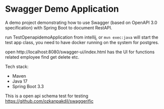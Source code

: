 # Swagger Demo Application 
A demo project demonstrating how to use Swagger (based on OpenAPI 3.0 specification) with Spring Boot to document RestAPI.

run TestOpenapidemoApplication from intellij, or `mvn exec:java` will start the test app class, you need to have docker running on the system for postgres.

open http://localhost:8080/swagger-ui/index.html has the UI for functions related employee find get delete etc.

Tech stack:
- Maven
- Java 17
- Spring Boot 3.3

This is a open api schema test for testing https://github.com/ozkanpakdil/swaggerific